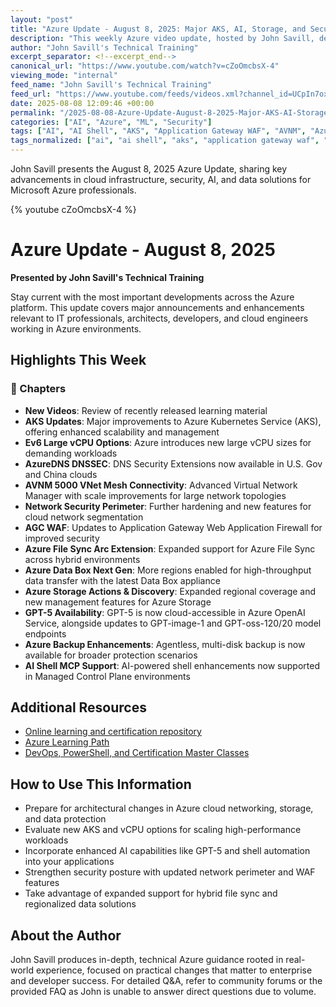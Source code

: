 ```yaml
---
layout: "post"
title: "Azure Update - August 8, 2025: Major AKS, AI, Storage, and Security Announcements"
description: "This weekly Azure video update, hosted by John Savill, delivers comprehensive coverage of the latest Azure news as of August 8, 2025. Key highlights include a significant round of Azure Kubernetes Service (AKS) improvements, the introduction of powerful new vCPU options, enhancements around DNSSEC for AzureDNS, advanced network security features, updates to Azure File Sync and Data Box, regional expansions for Azure Storage features, and the latest news on GPT-5's cloud availability. The video also touches on new developments in the AI shell and Azure Backup. This update is ideal for Microsoft cloud professionals looking to stay current on Azure infrastructure, security, storage, and AI capabilities."
author: "John Savill's Technical Training"
excerpt_separator: <!--excerpt_end-->
canonical_url: "https://www.youtube.com/watch?v=cZoOmcbsX-4"
viewing_mode: "internal"
feed_name: "John Savill's Technical Training"
feed_url: "https://www.youtube.com/feeds/videos.xml?channel_id=UCpIn7ox7j7bH_OFj7tYouOQ"
date: 2025-08-08 12:09:46 +00:00
permalink: "/2025-08-08-Azure-Update-August-8-2025-Major-AKS-AI-Storage-and-Security-Announcements.html"
categories: ["AI", "Azure", "ML", "Security"]
tags: ["AI", "AI Shell", "AKS", "Application Gateway WAF", "AVNM", "Azure", "Azure Arc", "Azure Backup", "Azure Cloud", "Azure Data Box", "Azure File Sync", "Azure Infrastructure", "Azure Storage", "Azure Updates", "AzureDNS", "Cloud", "Cloud Networking", "Cloud Security", "Data Protection", "DNSSEC", "GPT 5", "GPT Image 1", "GPT Oss 120/20", "Microsoft", "Microsoft Azure", "ML", "Multi Disk Backup", "Network Security Perimeter", "Security", "Vcpu Options", "Videos", "Virtual Network Mesh"]
tags_normalized: ["ai", "ai shell", "aks", "application gateway waf", "avnm", "azure", "azure arc", "azure backup", "azure cloud", "azure data box", "azure file sync", "azure infrastructure", "azure storage", "azure updates", "azuredns", "cloud", "cloud networking", "cloud security", "data protection", "dnssec", "gpt 5", "gpt image 1", "gpt oss 120slash20", "microsoft", "microsoft azure", "ml", "multi disk backup", "network security perimeter", "security", "vcpu options", "videos", "virtual network mesh"]
---
```


John Savill presents the August 8, 2025 Azure Update, sharing key advancements in cloud infrastructure, security, AI, and data solutions for Microsoft Azure professionals.<!--excerpt_end-->

{% youtube cZoOmcbsX-4 %}

# Azure Update - August 8, 2025

**Presented by John Savill's Technical Training**

Stay current with the most important developments across the Azure platform. This update covers major announcements and enhancements relevant to IT professionals, architects, developers, and cloud engineers working in Azure environments.

## Highlights This Week

### 🎥 Chapters

- **New Videos**: Review of recently released learning material
- **AKS Updates**: Major improvements to Azure Kubernetes Service (AKS), offering enhanced scalability and management
- **Ev6 Large vCPU Options**: Azure introduces new large vCPU sizes for demanding workloads
- **AzureDNS DNSSEC**: DNS Security Extensions now available in U.S. Gov and China clouds
- **AVNM 5000 VNet Mesh Connectivity**: Advanced Virtual Network Manager with scale improvements for large network topologies
- **Network Security Perimeter**: Further hardening and new features for cloud network segmentation
- **AGC WAF**: Updates to Application Gateway Web Application Firewall for improved security
- **Azure File Sync Arc Extension**: Expanded support for Azure File Sync across hybrid environments
- **Azure Data Box Next Gen**: More regions enabled for high-throughput data transfer with the latest Data Box appliance
- **Azure Storage Actions & Discovery**: Expanded regional coverage and new management features for Azure Storage
- **GPT-5 Availability**: GPT-5 is now cloud-accessible in Azure OpenAI Service, alongside updates to GPT-image-1 and GPT-oss-120/20 model endpoints
- **Azure Backup Enhancements**: Agentless, multi-disk backup is now available for broader protection scenarios
- **AI Shell MCP Support**: AI-powered shell enhancements now supported in Managed Control Plane environments

## Additional Resources

- [Online learning and certification repository](https://github.com/johnthebrit/CertificationMaterials)
- [Azure Learning Path](https://learn.onboardtoazure.com)
- [DevOps, PowerShell, and Certification Master Classes](https://youtube.com/channel/UCpIn7ox7j7bH_OFj7tYouOQ/playlists)

## How to Use This Information

- Prepare for architectural changes in Azure cloud networking, storage, and data protection
- Evaluate new AKS and vCPU options for scaling high-performance workloads
- Incorporate enhanced AI capabilities like GPT-5 and shell automation into your applications
- Strengthen security posture with updated network perimeter and WAF features
- Take advantage of expanded support for hybrid file sync and regionalized data solutions

## About the Author

John Savill produces in-depth, technical Azure guidance rooted in real-world experience, focused on practical changes that matter to enterprise and developer success. For detailed Q&A, refer to community forums or the provided FAQ as John is unable to answer direct questions due to volume.
